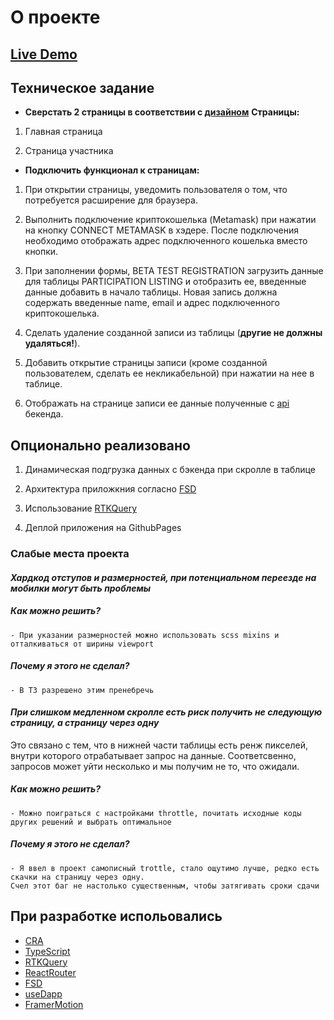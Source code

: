 # О проекте

## [Live Demo](https://alekskap2021.github.io/UnisroryTask/)

## Техническое задание

- **Сверстать 2 страницы в соответствии с [дизайном](https://www.figma.com/file/ATvmQ5ieU3r5LleCxpeqk9/Unistory-frontend-test?node-id=20%3A117&t=BMPKyEd5ZfGhu81w-1)**
  **Страницы:**

1. Главная страница

2. Страница участника

- **Подключить функционал к страницам:**

1. При открытии страницы, уведомить пользователя о том, что потребуется расширение для браузера.

2. Выполнить подключение криптокошелька (Metamask) при нажатии на кнопку CONNECT METAMASK в хэдере. После подключения необходимо отображать адрес подключенного кошелька вместо кнопки.

3. При заполнении формы, BETA TEST REGISTRATION загрузить данные для таблицы PARTICIPATION LISTING и отобразить ее, введенные данные добавить в начало таблицы. Новая запись должна содержать введенные name, email и адрес подключенного криптокошелька.

4. Сделать удаление созданной записи из таблицы (**другие не должны удаляться!**).

5. Добавить открытие страницы записи (кроме созданной пользователем, сделать ее некликабельной) при нажатии на нее в таблице.

6. Отображать на странице записи ее данные полученные с [api](https://new-backend.unistory.app/api) бекенда.

## Опционально реализовано

1. Динамическая подгрузка данных с бэкенда при скролле в таблице

2. Архитектура приложкния согласно [FSD](https://feature-sliced.design/ru/)

3. Использование [RTKQuery](https://redux-toolkit.js.org/)

4. Деплой приложения на GithubPages

### Слабые места проекта

#### _Хардкод отступов и размерностей, при потенциальном переезде на мобилки могут быть проблемы_

##### Как можно решить?

    - При указании размерностей можно использовать scss mixins и отталкиваться от ширины viewport

##### Почему я этого не сделал?

    - В ТЗ разрешено этим пренебречь

#### _При слишком медленном скролле есть риск получить не следующую страницу, а страницу через одну_

Это связано с тем, что в нижней части таблицы есть ренж пикселей, внутри которого отрабатывает запрос на данные.
Соответсвенно, запросов может уйти несколько и мы получим не то, что ожидали.

##### Как можно решить?

    - Можно поиграться с настройками throttle, почитать исходные коды других решений и выбрать оптимальное

##### Почему я этого не сделал?

    - Я ввел в проект самописный trottle, стало ощутимо лучше, редко есть скачки на страницу через одну.
    Счел этот баг не настолько существенным, чтобы затягивать сроки сдачи

## При разработке испольовались

- [CRA](https://create-react-app.dev/)
- [TypeScript](https://www.typescriptlang.org/docs/)
- [RTKQuery](https://redux-toolkit.js.org/)
- [ReactRouter](https://reactrouter.com/en/main)
- [FSD](https://feature-sliced.design/ru/)
- [useDapp](https://usedapp.io/)
- [FramerMotion](https://www.framer.com/motion/)
